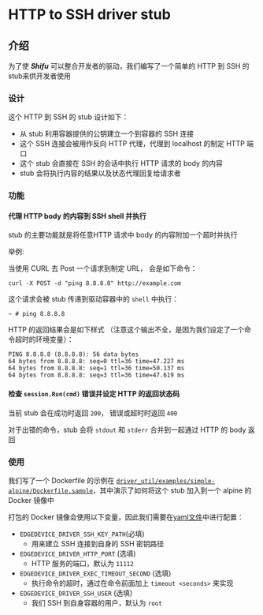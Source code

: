 # HTTP to SSH driver stub
## 介绍
为了使 ***Shifu*** 可以整合开发者的驱动，我们编写了一个简单的 HTTP 到 SSH 的 stub来供开发者使用

### 设计
这个 HTTP 到 SSH 的 stub 设计如下：
- 从 stub 利用容器提供的公钥建立一个到容器的 SSH 连接
- 这个 SSH 连接会被用作反向 HTTP 代理，代理到 localhost 的制定 HTTP 端口
- 这个 stub 会直接在 SSH 的会话中执行 HTTP 请求的 body 的内容
- stub 会将执行内容的结果以及状态代理回复给请求者

### 功能
#### 代理 HTTP body 的内容到 SSH shell 并执行
stub 的主要功能就是将任意HTTP 请求中 body 的内容附加一个超时并执行

举例:

当使用 CURL 去 Post 一个请求到制定 URL， 会是如下命令：

`curl -X POST -d "ping 8.8.8.8" http://example.com`

这个请求会被 stub 传递到驱动容器中的 `shell` 中执行：

`~ # ping 8.8.8.8`

HTTP 的返回结果会是如下样式 （注意这个输出不全，是因为我们设定了一个命令超时的环境变量）：

```
PING 8.8.8.8 (8.8.8.8): 56 data bytes
64 bytes from 8.8.8.8: seq=0 ttl=36 time=47.227 ms
64 bytes from 8.8.8.8: seq=1 ttl=36 time=50.137 ms
64 bytes from 8.8.8.8: seq=3 ttl=36 time=47.619 ms
```

#### 检查 `session.Run(cmd)` 错误并设定 HTTP 的返回状态码
当前 stub 会在成功时返回 `200`， 错误或超时时返回 `400`

对于出错的命令，stub 会将 `stdout` 和 `stderr` 合并到一起通过 HTTP 的 body 返回

### 使用
我们写了一个 Dockerfile 的示例在 [`driver_util/examples/simple-alpine/Dockerfile.sample`](/driver_util/examples/simple-alpine/Dockerfile.sample)，其中演示了如何将这个 stub 加入到一个 alpine 的 Docker 镜像中

打包的 Docker 镜像会使用以下变量，因此我们需要在[yaml文件](/driver_util/examples/simple-alpine/driver.yaml)中进行配置：
- `EDGEDEVICE_DRIVER_SSH_KEY_PATH`(必填)
  - 用来建立 SSH 连接到自身的 SSH 密钥路径
- `EDGEDEVICE_DRIVER_HTTP_PORT` (选填)
  - HTTP 服务的端口，默认为 `11112`
- `EDGEDEVICE_DRIVER_EXEC_TIMEOUT_SECOND` (选填)
  - 执行命令的超时，通过在命令前面加上 `timeout <seconds>` 来实现
- `EDGEDEVICE_DRIVER_SSH_USER` (选填)
  - 我们 SSH 到自身容器的用户，默认为 `root`
 